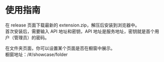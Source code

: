 # 使用指南

在 release 页面下载最新的 extension.zip，解压后安装到浏览器中。  
首次安装后，需要输入 API 地址和密钥，API 地址是服务地址，密钥就是首个用户（管理员）的密码。  

在文件夹页面，你可以设置某个页面是否在橱窗中展示。  
橱窗地址：/#/showcase/folder